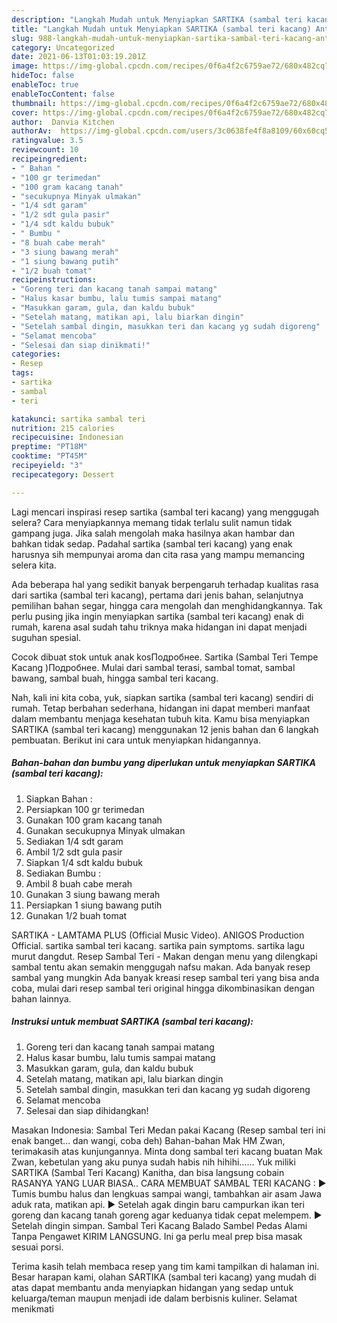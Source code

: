 ```yaml
---
description: "Langkah Mudah untuk Menyiapkan SARTIKA (sambal teri kacang) Anti Gagal"
title: "Langkah Mudah untuk Menyiapkan SARTIKA (sambal teri kacang) Anti Gagal"
slug: 988-langkah-mudah-untuk-menyiapkan-sartika-sambal-teri-kacang-anti-gagal
category: Uncategorized
date: 2021-06-13T01:03:19.201Z
image: https://img-global.cpcdn.com/recipes/0f6a4f2c6759ae72/680x482cq70/sartika-sambal-teri-kacang-foto-resep-utama.jpg
hideToc: false
enableToc: true
enableTocContent: false
thumbnail: https://img-global.cpcdn.com/recipes/0f6a4f2c6759ae72/680x482cq70/sartika-sambal-teri-kacang-foto-resep-utama.jpg
cover: https://img-global.cpcdn.com/recipes/0f6a4f2c6759ae72/680x482cq70/sartika-sambal-teri-kacang-foto-resep-utama.jpg
author:  Danvia Kitchen
authorAv:  https://img-global.cpcdn.com/users/3c0638fe4f8a8109/60x60cq50/avatar.jpg
ratingvalue: 3.5
reviewcount: 10
recipeingredient:
- " Bahan "
- "100 gr terimedan"
- "100 gram kacang tanah"
- "secukupnya Minyak ulmakan"
- "1/4 sdt garam"
- "1/2 sdt gula pasir"
- "1/4 sdt kaldu bubuk"
- " Bumbu "
- "8 buah cabe merah"
- "3 siung bawang merah"
- "1 siung bawang putih"
- "1/2 buah tomat"
recipeinstructions:
- "Goreng teri dan kacang tanah sampai matang"
- "Halus kasar bumbu, lalu tumis sampai matang"
- "Masukkan garam, gula, dan kaldu bubuk"
- "Setelah matang, matikan api, lalu biarkan dingin"
- "Setelah sambal dingin, masukkan teri dan kacang yg sudah digoreng"
- "Selamat mencoba"
- "Selesai dan siap dinikmati!"
categories:
- Resep
tags:
- sartika
- sambal
- teri

katakunci: sartika sambal teri 
nutrition: 215 calories
recipecuisine: Indonesian
preptime: "PT18M"
cooktime: "PT45M"
recipeyield: "3"
recipecategory: Dessert

---
```



Lagi mencari inspirasi resep sartika (sambal teri kacang) yang menggugah selera? Cara menyiapkannya memang tidak terlalu sulit namun tidak gampang juga. Jika salah mengolah maka hasilnya akan hambar dan bahkan tidak sedap. Padahal sartika (sambal teri kacang) yang enak harusnya sih mempunyai aroma dan cita rasa yang mampu memancing selera kita.


Ada beberapa hal yang sedikit banyak berpengaruh terhadap kualitas rasa dari sartika (sambal teri kacang), pertama dari jenis bahan, selanjutnya pemilihan bahan segar, hingga cara mengolah dan menghidangkannya. Tak perlu pusing jika ingin menyiapkan sartika (sambal teri kacang) enak di rumah, karena asal sudah tahu triknya maka hidangan ini dapat menjadi suguhan spesial.

Cocok dibuat stok untuk anak kosПодробнее. Sartika (Sambal Teri Tempe Kacang )Подробнее. Mulai dari sambal terasi, sambal tomat, sambal bawang, sambal buah, hingga sambal teri kacang.


Nah, kali ini kita coba, yuk, siapkan sartika (sambal teri kacang) sendiri di rumah. Tetap berbahan sederhana, hidangan ini dapat memberi manfaat dalam membantu menjaga kesehatan tubuh kita. Kamu bisa menyiapkan SARTIKA (sambal teri kacang) menggunakan 12 jenis bahan dan 6 langkah pembuatan. Berikut ini cara untuk menyiapkan hidangannya.

<!--inarticleads1-->

##### Bahan-bahan dan bumbu yang diperlukan untuk menyiapkan SARTIKA (sambal teri kacang):

1. Siapkan  Bahan :
1. Persiapkan 100 gr terimedan
1. Gunakan 100 gram kacang tanah
1. Gunakan secukupnya Minyak ulmakan
1. Sediakan 1/4 sdt garam
1. Ambil 1/2 sdt gula pasir
1. Siapkan 1/4 sdt kaldu bubuk
1. Sediakan  Bumbu :
1. Ambil 8 buah cabe merah
1. Gunakan 3 siung bawang merah
1. Persiapkan 1 siung bawang putih
1. Gunakan 1/2 buah tomat


SARTIKA - LAMTAMA PLUS (Official Music Video). ANIGOS Production Official. sartika sambal teri kacang. sartika pain symptoms. sartika lagu murut dangdut. Resep Sambal Teri - Makan dengan menu yang dilengkapi sambal tentu akan semakin menggugah nafsu makan. Ada banyak resep sambal yang mungkin Ada banyak kreasi resep sambal teri yang bisa anda coba, mulai dari resep sambal teri original hingga dikombinasikan dengan bahan lainnya. 

<!--inarticleads2-->

##### Instruksi untuk membuat SARTIKA (sambal teri kacang):

1. Goreng teri dan kacang tanah sampai matang
1. Halus kasar bumbu, lalu tumis sampai matang
1. Masukkan garam, gula, dan kaldu bubuk
1. Setelah matang, matikan api, lalu biarkan dingin
1. Setelah sambal dingin, masukkan teri dan kacang yg sudah digoreng
1. Selamat mencoba
1. Selesai dan siap dihidangkan!

Masakan Indonesia: Sambal Teri Medan pakai Kacang (Resep sambal teri ini enak banget… dan wangi, coba deh) Bahan-bahan Mak HM Zwan, terimakasih atas kunjungannya. Minta dong sambal teri kacang buatan Mak Zwan, kebetulan yang aku punya sudah habis nih hihihi…… Yuk miliki SARTIKA (Sambal Teri Kacang) Kanitha, dan bisa langsung cobain RASANYA YANG LUAR BIASA.. CARA MEMBUAT SAMBAL TERI KACANG : ► Tumis bumbu halus dan lengkuas sampai wangi, tambahkan air asam Jawa aduk rata, matikan api. ► Setelah agak dingin baru campurkan ikan teri goreng dan kacang tanah goreng agar keduanya tidak cepat melempem. ► Setelah dingin simpan. Sambal Teri Kacang Balado Sambel Pedas Alami Tanpa Pengawet KIRIM LANGSUNG. Ini ga perlu meal prep bisa masak sesuai porsi. 

Terima kasih telah membaca resep yang tim kami tampilkan di halaman ini. Besar harapan kami, olahan SARTIKA (sambal teri kacang) yang mudah di atas dapat membantu anda menyiapkan hidangan yang sedap untuk keluarga/teman maupun menjadi ide dalam berbisnis kuliner. Selamat menikmati
